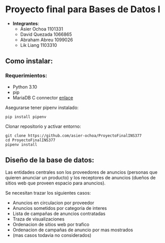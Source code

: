 # Proyecto final para Bases de Datos I

- **Integrantes**:
    - Asier Ochoa 1101331
    - David Quezada 1066865
    - Abraham Abreu 1099026
    - Lik Liang 1103310
 
## Como instalar:
### Requerimientos:
- Python 3.10
- pip
- MariaDB C connector [enlace](https://mariadb.com/downloads/connectors/)

Asegurarse tener pipenv instalado:
```
pip install pipenv
```

Clonar repositorio y activar entorno:
```
git clone https://github.com/asier-ochoa/ProyectoFinalINS377
cd ProyectoFinalINS377
pipenv install
```

## Diseño de la base de datos:

Las entidades centrales son los proveedores de anuncios (personas que quieren 
anunciar un producto) y los receptores de anuncios (dueños de sitios web que 
proveen espacio para anuncios). 

Se necesitan trazar los siguientes casos:
- Anuncios en circulacion por proveedor
- Anuncios sometidos por categoria de interes
- Lista de campañas de anuncios contratadas
- Traza de visualizaciones
- Ordenacion de sitios web por trafico
- Ordenacion de campañas de anuncio por mas mostrados
- (mas casos todavia no considerados)
